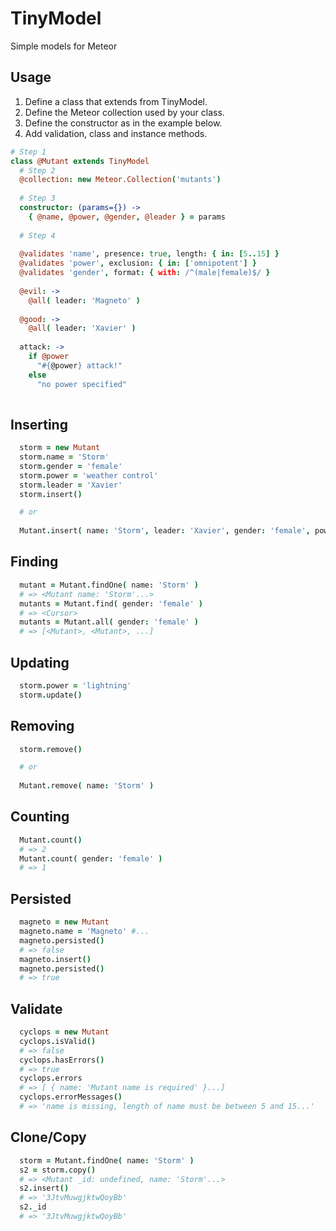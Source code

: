 TinyModel
=========

Simple models for Meteor

## Usage

1. Define a class that extends from TinyModel.
2. Define the Meteor collection used by your class.
2. Define the constructor as in the example below.
3. Add validation, class and instance methods.

```coffee
# Step 1
class @Mutant extends TinyModel
  # Step 2
  @collection: new Meteor.Collection('mutants')
  
  # Step 3
  constructor: (params={}) ->
    { @name, @power, @gender, @leader } = params
  
  # Step 4
    
  @validates 'name', presence: true, length: { in: [5..15] }
  @validates 'power', exclusion: { in: ['omnipotent'] }
  @validates 'gender', format: { with: /^(male|female)$/ }
      
  @evil: ->
    @all( leader: 'Magneto' )
    
  @good: ->
    @all( leader: 'Xavier' )
    
  attack: ->
    if @power
      "#{@power} attack!"
    else
      "no power specified"
  
```

## Inserting

```coffee
  storm = new Mutant
  storm.name = 'Storm'
  storm.gender = 'female'
  storm.power = 'weather control'
  storm.leader = 'Xavier'
  storm.insert()

  # or
  
  Mutant.insert( name: 'Storm', leader: 'Xavier', gender: 'female', power: 'weather control' )
```

## Finding

```coffee
  mutant = Mutant.findOne( name: 'Storm' )
  # => <Mutant name: 'Storm'...>
  mutants = Mutant.find( gender: 'female' )
  # => <Cursor>
  mutants = Mutant.all( gender: 'female' )
  # => [<Mutant>, <Mutant>, ...]
```

## Updating

```coffee
  storm.power = 'lightning'
  storm.update()
```

## Removing

```coffee
  storm.remove()

  # or
  
  Mutant.remove( name: 'Storm' )
```

## Counting

```coffee
  Mutant.count()
  # => 2
  Mutant.count( gender: 'female' )
  # => 1
```

## Persisted

```coffee
  magneto = new Mutant
  magneto.name = 'Magneto' #...
  magneto.persisted()
  # => false
  magneto.insert()
  magneto.persisted()
  # => true
```

## Validate

```coffee
  cyclops = new Mutant
  cyclops.isValid()
  # => false
  cyclops.hasErrors()
  # => true
  cyclops.errors
  # => [ { name: 'Mutant name is required' }...]
  cyclops.errorMessages()
  # => 'name is missing, length of name must be between 5 and 15...'
```

## Clone/Copy

```coffee
  storm = Mutant.findOne( name: 'Storm' )
  s2 = storm.copy()
  # => <Mutant _id: undefined, name: 'Storm'...>
  s2.insert()
  # => '3JtvMuwgjktwQoyBb'
  s2._id
  # => '3JtvMuwgjktwQoyBb'
```

    